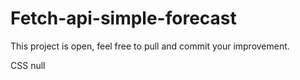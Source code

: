 # Fetch-api-simple-forecast
This project is open, feel free to pull and commit your improvement.

CSS null
